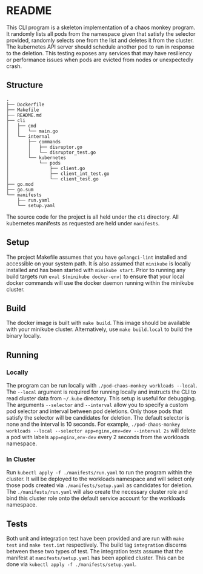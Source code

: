 # README

This CLI program is a skeleton implementation of a chaos monkey program. 
It randomly lists all pods from the namespace given that satisfy the selector provided, randomly selects one from the 
list and deletes it from the cluster.
The kubernetes API server should schedule another pod to run in response to the deletion.
This testing exposes any services that may have resiliency or performance issues when pods are evicted from nodes or
unexpectedly crash.

## Structure

```
.
├── Dockerfile
├── Makefile
├── README.md
├── cli
│   ├── cmd
│   │   └── main.go
│   └── internal
│       ├── commands
│       │   ├── disruptor.go
│       │   └── disruptor_test.go
│       └── kubernetes
│           └── pods
│               ├── client.go
│               ├── client_int_test.go
│               └── client_test.go
├── go.mod
├── go.sum
└── manifests
    ├── run.yaml
    └── setup.yaml
```

The source code for the project is all held under the `cli` directory. 
All kubernetes manifests as requested are held under `manifests`.

## Setup

The project Makefile assumes that you have `golangci-lint` installed and accessible on your system path.
It is also assumed that `minikube` is locally installed and has been started with `minikube start`.
Prior to running any build targets run `eval $(minikube docker-env)` to ensure that your local docker commands will use
the docker daemon running within the minikube cluster.


## Build

The docker image is built with `make build`. 
This image should be available with your minikube cluster.
Alternatively, use `make build.local` to build the binary locally. 

## Running

### Locally

The program can be run locally with `./pod-chaos-monkey workloads --local`.
The `--local` argument is required for running locally and instructs the CLI to read cluster data from `~/.kube` directory.
This setup is useful for debugging.
The arguments `--selector` and `--interval` allow you to specify a custom pod selector and interval between pod deletions.
Only those pods that satisfy the selector will be candidates for deletion.
The default selector is none and the interval is 10 seconds. 
For example, `./pod-chaos-monkey workloads --local --selector app=nginx,env=dev --interval 2s` will delete a pod with 
labels `app=nginx,env-dev` every 2 seconds from the workloads namespace.

### In Cluster

Run `kubectl apply -f ./manifests/run.yaml` to run the program within the cluster. 
It will be deployed to the workloads namespace and will select only those pods created via `./manifests/setup.yaml` as 
candidates for deletion.
The `./manifests/run.yaml` will also create the necessary cluster role and bind this cluster role onto the default 
service account for the workloads namespace.

## Tests

Both unit and integration test have been provided and are run with `make test` and `make test.int` respectively. The 
build tag `integration` discerns between these two types of test. 
The integration tests assume that the manifest at `manifests/setup.yaml` has been applied cluster. 
This can be done via `kubectl apply -f ./manifests/setup.yaml`.

